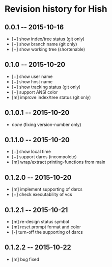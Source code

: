 # Revision history for Hish

## 0.0.1  -- 2015-10-16

* [+] show index/tree status (git only)
* [+] show branch name (git only)
* [+] show working tree (shortenable)

## 0.1.0  -- 2015-10-20

* [+] show user name
* [+] show host name
* [+] show tracking status (git only)
* [+] support ANSI color
* [m] improve index/tree status (git only)

## 0.1.0.1  -- 2015-10-20

* *none* (fixing version-number only)

## 0.1.1.0  -- 2015-10-20

* [+] show local time
* [+] support darcs (incompolete)
* [m] wrap/extract printing-functions from main

## 0.1.2.0  -- 2015-10-20

* [m] implement supporting of darcs
* [+] check executability of vcs

## 0.1.2.1  -- 2015-10-21

* [m] re-design status symbol
* [m] reset prompt format and color
* [-] turn-off the supporting of darcs

## 0.1.2.2  -- 2015-10-22

* [m] bug fixed
